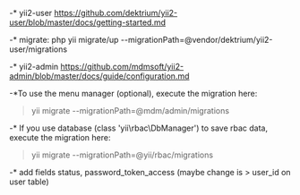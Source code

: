 -* yii2-user
https://github.com/dektrium/yii2-user/blob/master/docs/getting-started.md

-* migrate:
php yii migrate/up --migrationPath=@vendor/dektrium/yii2-user/migrations

-* yii2-admin
https://github.com/mdmsoft/yii2-admin/blob/master/docs/guide/configuration.md

-*To use the menu manager (optional), execute the migration here:

> yii migrate --migrationPath=@mdm/admin/migrations

-* If you use database (class 'yii\rbac\DbManager') to save rbac data, execute the migration here:

> yii migrate --migrationPath=@yii/rbac/migrations

-* add fields status, password_token_access (maybe change is > user_id on user table)


